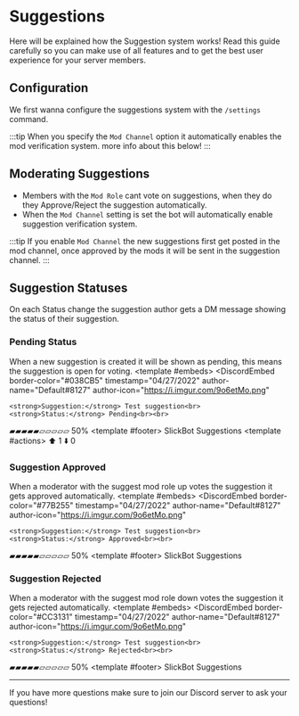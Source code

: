 # Suggestions

Here will be explained how the Suggestion system works! Read this guide carefully so you can make use of all features and to get the best user experience for your server members.

## Configuration

We first wanna configure the suggestions system with the `/settings` command.

<DiscordMessages>
 <DiscordMessage profile="bot">
 <template #interactions>
   <DiscordInteraction profile="user" :command="true">settings</DiscordInteraction>
  </template>
  <template #embeds>
   <DiscordEmbed
    border-color="#038CB5"
    embed-title="💡 Suggestion Configuration"
    footer-icon="https://i.imgur.com/q38P21b.png"
    timestamp=""
   >
    Settings:
- Emojis: ❌ & ✅<br>
- Double Voting: <code>Disabled</code><br>
- Self Voting: <code>Disabled</code><br>
- Mod Role: <code>Not set</code><br>
- Mod Channel: <code>Not set</code><br>
- Suggest Channels: <code>Not set</code><br>
    <template #footer>
     <span>Some footer text here</span>
    </template>
   </DiscordEmbed>
  </template>
 </DiscordMessage>
</DiscordMessages>

:::tip
When you specify the `Mod Channel` option it automatically enables the mod verification system. more info about this below!
:::

## Moderating Suggestions

- Members with the `Mod Role` cant vote on suggestions, when they do they Approve/Reject the suggestion automatically.
- When the `Mod Channel` setting is set the bot will automatically enable suggestion verification system.

:::tip
If you enable `Mod Channel` the new suggestions first get posted in the mod channel, once approved by the mods it will be sent in the suggestion channel.
:::

## Suggestion Statuses

On each Status change the suggestion author gets a DM message showing the status of their suggestion.

### Pending Status
When a new suggestion is created it will be shown as pending, this means the suggestion is open for voting.
<DiscordMessages>
 <DiscordMessage profile="bot">
  <template #embeds>
   <DiscordEmbed
    border-color="#038CB5"
    timestamp="04/27/2022"
    author-name="Default#8127"
    author-icon="https://i.imgur.com/9o6etMo.png"
   >
    <strong>Suggestion:</strong> Test suggestion<br>
    <strong>Status:</strong> Pending<br><br>
▰▰▰▰▰▱▱▱▱▱ 50%
    <template #footer>
     <span>SlickBot Suggestions</span>
    </template>
   </DiscordEmbed>
  </template>
  <template #actions>
   <DiscordButtons>
    <DiscordButton type="secondary">⬆️ 1</DiscordButton>
    <DiscordButton type="secondary">⬇️ 0</DiscordButton>
   </DiscordButtons>
  </template>
 </DiscordMessage>
</DiscordMessages>

### Suggestion Approved
When a moderator with the suggest mod role up votes the suggestion it gets approved automatically.
<DiscordMessages>
 <DiscordMessage profile="bot">
  <template #embeds>
   <DiscordEmbed
    border-color="#77B255"
    timestamp="04/27/2022"
    author-name="Default#8127"
    author-icon="https://i.imgur.com/9o6etMo.png"
   >
    <strong>Suggestion:</strong> Test suggestion<br>
    <strong>Status:</strong> Approved<br><br>
▰▰▰▰▰▱▱▱▱▱ 50%
    <template #footer>
     <span>SlickBot Suggestions</span>
    </template>
   </DiscordEmbed>
  </template>
 </DiscordMessage>
</DiscordMessages>

### Suggestion Rejected
When a moderator with the suggest mod role down votes the suggestion it gets rejected automatically.
<DiscordMessages>
 <DiscordMessage profile="bot">
  <template #embeds>
   <DiscordEmbed
    border-color="#CC3131"
    timestamp="04/27/2022"
    author-name="Default#8127"
    author-icon="https://i.imgur.com/9o6etMo.png"
   >
    <strong>Suggestion:</strong> Test suggestion<br>
    <strong>Status:</strong> Rejected<br><br>
▰▰▰▰▰▱▱▱▱▱ 50%
    <template #footer>
     <span>SlickBot Suggestions</span>
    </template>
   </DiscordEmbed>
  </template>
 </DiscordMessage>
</DiscordMessages>

---

If you have more questions make sure to join our Discord server to ask your questions!